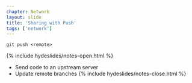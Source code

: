```yaml
---
chapter: Network
layout: slide
title: 'Sharing with Push'
tags: ['network']
---
```


	git push <remote>

{% include hydeslides/notes-open.html %}
* Send code to an upstream server
* Update remote branches
{% include hydeslides/notes-close.html %}